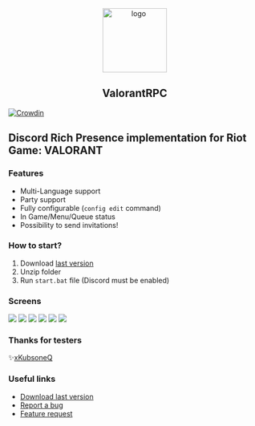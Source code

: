 <div align="center">
    <img 
        src="https://media.discordapp.net/attachments/549359078342787092/1042153348633198682/unknown.png?width=240&height=240"
        alt="logo"
        width="128px" style="max-width:100%;"
    >
    <h2>
        ValorantRPC
    </h2>
</div>

[![Crowdin](https://badges.crowdin.net/valorantrpc/localized.svg)](https://crowdin.com/project/valorantrpc)

## Discord Rich Presence implementation for Riot Game: VALORANT

### Features
- Multi-Language support
- Party support
- Fully configurable (`config edit` command)
- In Game/Menu/Queue status
- Possibility to send invitations!

### How to start?
1. Download [last version](https://github.com/KamelaJda/ValorantRPC/releases)
2. Unzip folder
3. Run `start.bat` file (Discord must be enabled)

### Screens
![](https://cdn.discordapp.com/attachments/1042160490488528916/1042160502270345266/image.png)
![](https://cdn.discordapp.com/attachments/1042160490488528916/1042160557387690024/image.png)
![](https://cdn.discordapp.com/attachments/1042160490488528916/1042160612689592421/image.png)
![](https://cdn.discordapp.com/attachments/1042160490488528916/1042160697787830342/image.png)
![](https://cdn.discordapp.com/attachments/1042160490488528916/1042160853992079360/image.png)
![](https://media.discordapp.net/attachments/1042160490488528916/1042162425551654912/image.png)

### Thanks for testers
✨[xKubsoneQ](https://github.com/xKubsoneQ)

### Useful links
- [Download last version](https://github.com/KamelaJda/ValorantRPC/releases)
- [Report a bug](https://github.com/KamelaJda/ValorantRPC/issues/new?assignees=KamelaJda&labels=bug&template=bug_report.md&title=%5BBUG%5D)
- [Feature request](https://github.com/KamelaJda/ValorantRPC/issues/new?assignees=KamelaJda&labels=feature&template=feature_request.md&title=%5BFEATURE%5D)